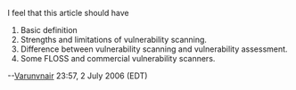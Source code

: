 I feel that this article should have

1.  Basic definition
2.  Strengths and limitations of vulnerability scanning.
3.  Difference between vulnerability scanning and vulnerability
    assessment.
4.  Some FLOSS and commercial vulnerability scanners.

\--[Varunvnair](User:Varunvnair "wikilink") 23:57, 2 July 2006 (EDT)